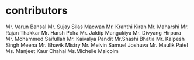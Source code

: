 # contributors
Mr. Varun Bansal
Mr. Sujay Silas Macwan
Mr. Kranthi Kiran
Mr. Maharshi
Mr. Rajan Thakkar
Mr. Harsh Polra
Mr. Jaldip Mangukiya
Mr. Divyang Hirpara
Mr. Mohammed Saifullah
Mr. Kaivalya Pandit
Mr.Shashi Bhatia
Mr. Kalpesh Singh Meena
Mr. Bhavik Mistry
Mr. Melvin Samuel Joshuva
Mr. Maulik Patel
Ms. Manjeet Kaur Chahal
Ms.Michelle Malcolm


